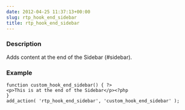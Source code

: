 ```yaml
---
date: 2012-04-25 11:37:13+00:00
slug: rtp_hook_end_sidebar
title: rtp_hook_end_sidebar
---
```


### Description


Adds content at the end of the Sidebar (#sidebar).


### Example



    
    function custom_hook_end_sidebar() { ?>
    <p>This is at the end of the Sidebar</p><?php
    }
    add_action( 'rtp_hook_end_sidebar', 'custom_hook_end_sidebar' );
